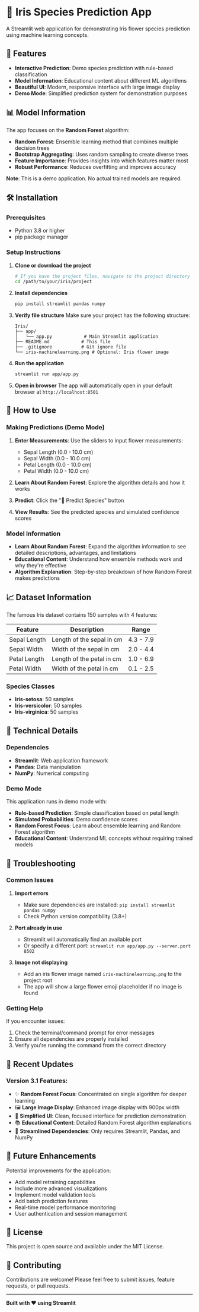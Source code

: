 # 🌸 Iris Species Prediction App

A Streamlit web application for demonstrating Iris flower species prediction using machine learning concepts.

## 🚀 Features

- **Interactive Prediction**: Demo species prediction with rule-based classification
- **Model Information**: Educational content about different ML algorithms
- **Beautiful UI**: Modern, responsive interface with large image display
- **Demo Mode**: Simplified prediction system for demonstration purposes

## 📊 Model Information

The app focuses on the **Random Forest** algorithm:

- **Random Forest**: Ensemble learning method that combines multiple decision trees
- **Bootstrap Aggregating**: Uses random sampling to create diverse trees
- **Feature Importance**: Provides insights into which features matter most
- **Robust Performance**: Reduces overfitting and improves accuracy

**Note**: This is a demo application. No actual trained models are required.

## 🛠️ Installation

### Prerequisites
- Python 3.8 or higher
- pip package manager

### Setup Instructions

1. **Clone or download the project**
   ```bash
   # If you have the project files, navigate to the project directory
   cd /path/to/your/iris/project
   ```

2. **Install dependencies**
   ```bash
   pip install streamlit pandas numpy
   ```

3. **Verify file structure**
   Make sure your project has the following structure:
   ```
   Iris/
   ├── app/
   │   └── app.py            # Main Streamlit application
   ├── README.md            # This file
   ├── .gitignore           # Git ignore file
   └── iris-machinelearning.png # Optional: Iris flower image
   ```

4. **Run the application**
   ```bash
   streamlit run app/app.py
   ```

5. **Open in browser**
   The app will automatically open in your default browser at `http://localhost:8501`

## 📱 How to Use

### Making Predictions (Demo Mode)

1. **Enter Measurements**: Use the sliders to input flower measurements:
   - Sepal Length (0.0 - 10.0 cm)
   - Sepal Width (0.0 - 10.0 cm)
   - Petal Length (0.0 - 10.0 cm)
   - Petal Width (0.0 - 10.0 cm)

2. **Learn About Random Forest**: Explore the algorithm details and how it works

3. **Predict**: Click the "🔮 Predict Species" button

4. **View Results**: See the predicted species and simulated confidence scores

### Model Information

- **Learn About Random Forest**: Expand the algorithm information to see detailed descriptions, advantages, and limitations
- **Educational Content**: Understand how ensemble methods work and why they're effective
- **Algorithm Explanation**: Step-by-step breakdown of how Random Forest makes predictions

## 📈 Dataset Information

The famous Iris dataset contains 150 samples with 4 features:

| Feature | Description | Range |
|---------|-------------|-------|
| Sepal Length | Length of the sepal in cm | 4.3 - 7.9 |
| Sepal Width | Width of the sepal in cm | 2.0 - 4.4 |
| Petal Length | Length of the petal in cm | 1.0 - 6.9 |
| Petal Width | Width of the petal in cm | 0.1 - 2.5 |

### Species Classes
- **Iris-setosa**: 50 samples
- **Iris-versicolor**: 50 samples  
- **Iris-virginica**: 50 samples

## 🔧 Technical Details

### Dependencies
- **Streamlit**: Web application framework
- **Pandas**: Data manipulation
- **NumPy**: Numerical computing

### Demo Mode
This application runs in demo mode with:
- **Rule-based Prediction**: Simple classification based on petal length
- **Simulated Probabilities**: Demo confidence scores
- **Random Forest Focus**: Learn about ensemble learning and Random Forest algorithm
- **Educational Content**: Understand ML concepts without requiring trained models

## 🐛 Troubleshooting

### Common Issues

1. **Import errors**
   - Make sure dependencies are installed: `pip install streamlit pandas numpy`
   - Check Python version compatibility (3.8+)

2. **Port already in use**
   - Streamlit will automatically find an available port
   - Or specify a different port: `streamlit run app/app.py --server.port 8502`

3. **Image not displaying**
   - Add an iris flower image named `iris-machinelearning.png` to the project root
   - The app will show a large flower emoji placeholder if no image is found

### Getting Help

If you encounter issues:
1. Check the terminal/command prompt for error messages
2. Ensure all dependencies are properly installed
3. Verify you're running the command from the correct directory

## 🎯 Recent Updates

### Version 3.1 Features:
- ✨ **Random Forest Focus**: Concentrated on single algorithm for deeper learning
- 🖼️ **Large Image Display**: Enhanced image display with 900px width
- 🎨 **Simplified UI**: Clean, focused interface for prediction demonstration
- 📚 **Educational Content**: Detailed Random Forest algorithm explanations
- 🔧 **Streamlined Dependencies**: Only requires Streamlit, Pandas, and NumPy

## 🎯 Future Enhancements

Potential improvements for the application:
- Add model retraining capabilities
- Include more advanced visualizations
- Implement model validation tools
- Add batch prediction features
- Real-time model performance monitoring
- User authentication and session management

## 📄 License

This project is open source and available under the MIT License.

## 🤝 Contributing

Contributions are welcome! Please feel free to submit issues, feature requests, or pull requests.

---

**Built with ❤️ using Streamlit**
